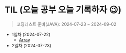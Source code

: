 # TIL (오늘 공부 오늘 기록하자 😉)
> 코딩테스트 준비(JAVA): 2024-07-23 ~ 2024-09-02
+ 1일차 (2024-07-22)
  + [Array](https://github.com/subbangE/codingTest-study/blob/master/src/Day_1/array.md)
+ 2일차 (2024-07-23)
  
